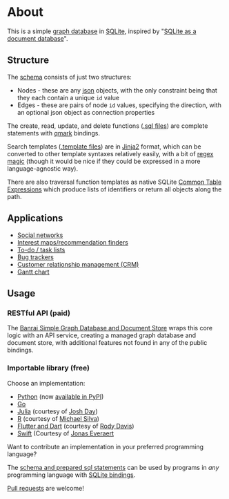 # About

This is a simple [graph database](https://en.wikipedia.org/wiki/Graph_database) in [SQLite](https://www.sqlite.org/), inspired by "[SQLite as a document database](https://dgl.cx/2020/06/sqlite-json-support)".

## Structure

The [schema](sql/schema.sql) consists of just two structures:

- Nodes - these are any [json](https://www.json.org/) objects, with the only constraint being that they each contain a unique `id` value
- Edges - these are pairs of node `id` values, specifying the direction, with an optional json object as connection properties

The create, read, update, and delete functions ([.sql files](sql)) are complete statements with [qmark](https://docs.python.org/3/library/sqlite3.html#sqlite3.paramstyle) bindings.

Search templates ([.template files](sql)) are in [Jinja2](https://pypi.org/project/Jinja2/) format, which can be converted to other template syntaxes relatively easily, with a bit of [regex magic](https://github.com/dpapathanasiou/simple-graph-go/blob/main/generate-constants.sh) (though it would be nice if they could be expressed in a more language-agnostic way).

There are also traversal function templates as native SQLite [Common Table Expressions](https://www.sqlite.org/lang_with.html) which produce lists of identifiers or return all objects along the path.

## Applications

- [Social networks](https://en.wikipedia.org/wiki/Social_graph)
- [Interest maps/recommendation finders](https://en.wikipedia.org/wiki/Interest_graph)
- [To-do / task lists](https://en.wikipedia.org/wiki/Task_list)
- [Bug trackers](https://en.wikipedia.org/wiki/Open-source_software_development#Bug_trackers_and_task_lists)
- [Customer relationship management (CRM)](https://en.wikipedia.org/wiki/Customer_relationship_management)
- [Gantt chart](https://en.wikipedia.org/wiki/Gantt_chart)

## Usage

### RESTful API (paid)

The [Banrai Simple Graph Database and Document Store](https://banrai.com/) wraps this core logic with an API service, creating a managed graph database and document store, with additional features not found in any of the public bindings.

### Importable library (free)

Choose an implementation:

- [Python](https://github.com/dpapathanasiou/simple-graph-pypi) (now [available in PyPI](https://pypi.org/project/simple-graph-sqlite/))
- [Go](https://github.com/dpapathanasiou/simple-graph-go)
- [Julia](https://github.com/JuliaComputing/SQLiteGraph.jl) (courtesy of [Josh Day](https://github.com/joshday))
- [R](https://github.com/mikeasilva/simplegraphdb) (courtesy of [Michael Silva](https://github.com/mikeasilva))
- [Flutter and Dart](https://github.com/rodydavis/flutter_graph_database) (courtesy of [Rody Davis](https://github.com/rodydavis))
- [Swift](https://swiftpackageindex.com/Jomy10/SimpleGraph) (Courtesy of [Jonas Everaert](https://github.com/jomy10)

Want to contribute an implementation in your preferred programming language?

The [schema and prepared sql statements](sql) can be used by programs in _any_ programming language with [SQLite bindings](https://en.wikipedia.org/wiki/SQLite#Programming_language_support).

[Pull requests](https://help.github.com/articles/about-pull-requests/) are welcome!

